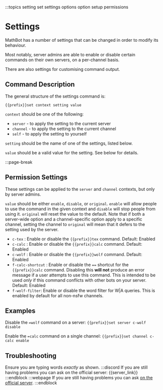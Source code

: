 :::topics setting set settings options option setup permissions

# Settings

MathBot has a number of settings that can be changed in order to modify its behaviour.

Most notably, server admins are able to enable or disable certain commands on their own servers, on a per-channel basis.

There are also settings for customising command output.

## Command Description

The general structure of the settings command is:

```
{{prefix}}set context setting value
```

`context` should be one of the following:

- `server` - to apply the setting to the current server
- `channel` - to apply the setting to the current channel
- `self` - to apply the setting to yourself

`setting` should be the name of one of the settings, listed below.

`value` should be a valid value for the setting. See below for details.

:::page-break

## Permission Settings

These settings can be applied to the `server` and `channel` contexts, but only by server admins.

`value` should be either `enable`, `disable`, or `original`. `enable` will allow people to use the command in the given context and `disable` will stop people from using it. `original` will reset the value to the default. Note that if both a server-wide option and a channel-specific option apply to a specific channel, setting the channel to `original` will mean that it defers to the setting used by the server.

- `c-tex` : Enable or disable the `{{prefix}}tex` command. Default: Enabled
- `c-calc` : Enable or disable the `{{prefix}}calc` command. Default: Enabled
- `c-wolf` : Enable or disable the `{{prefix}}wolf` command. Default: Enabled
- `f-calc-shortcut` : Enable or disable the `==` shortcut for the `{{prefix}}calc` command. Disabling this **will not** produce an error message if a user attempts to use this command. This is intended to be used *only* if this command conflicts with other bots on your server. Default: Enabled
- `f-wolf-filter`: Enable or disable the word filter for W|A queries. This is enabled by default for all non-nsfw channels.

## Examples

Disable the `=wolf` command on a server:
`{{prefix}}set server c-wolf disable`

Enable the `=calc` command on a single channel:
`{{prefix}}set channel c-calc enable`

## Troubleshooting

Ensure you are typing words *exactly* as shown.
:::discord
If you are still having problems you can ask on the official server: {{server_link}}
:::endblock
:::webpage
If you are still having problems you can ask [on the official server]({{server_link}}).
:::endblock
